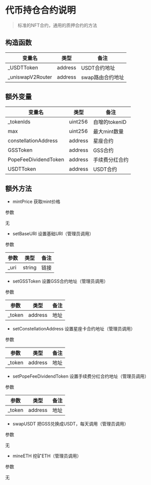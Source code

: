 # 代币持仓合约说明

> 标准的NFT合约，通用的质押合约的方法

## 构造函数
|  变量名   | 类型  | 备注  |
|  ----  | ----  | ----  |
| _USDTToken  | address | USDT合约地址 |
| _uniswapV2Router  | address | swap路由合约地址 |

## 额外变量

|  变量名   | 类型  | 备注  |
|  ----  | ----  | ----  |
| _tokenIds  | uint256 | 自增的tokenID |
| max  | uint256 | 最大mint数量 |
| constellationAddress  | address | 星座合约 |
| GSSToken  | address | GSS合约 |
| PopeFeeDividendToken  | address | 手续费分红合约 |
| USDTToken  | address | USDT合约 |


## 额外方法

- mintPrice 获取mint价格

参数

 无


- setBaseURI 设置基础URI（管理员调用）

参数

|  参数   | 类型  | 备注  |
|  ----  | ----  | ----  |
| _uri  | string | 链接 |

- setGSSToken 设置GSS合约地址（管理员调用）

参数

|  参数   | 类型  | 备注  |
|  ----  | ----  | ----  |
| _token  | address | 地址 |

- setConstellationAddress 设置星座卡合约地址（管理员调用）

参数

|  参数   | 类型  | 备注  |
|  ----  | ----  | ----  |
| _token  | address | 地址 |

- setPopeFeeDividendToken 设置手续费分红合约地址（管理员调用）

参数

|  参数   | 类型  | 备注  |
|  ----  | ----  | ----  |
| _token  | address | 地址 |

- swapUSDT 把GSS兑换成USDT，每天调用（管理员调用）

参数

 无

- mineETH 挖矿ETH（管理员调用）

参数

 无